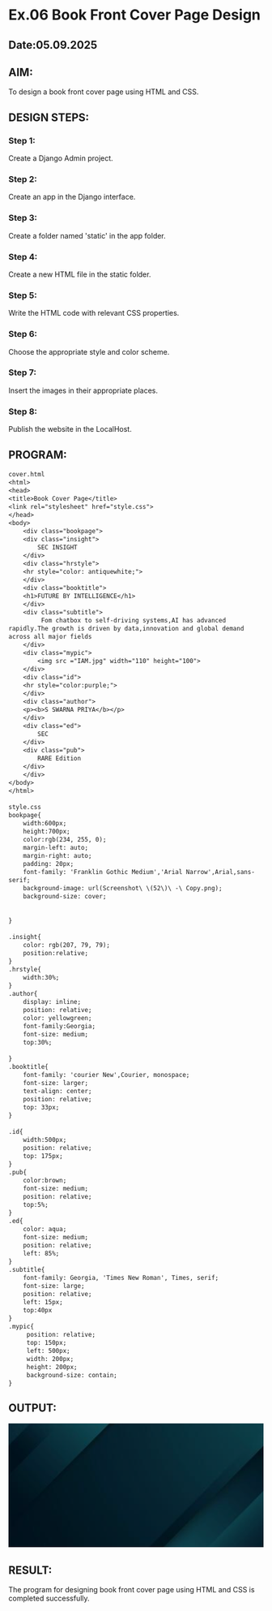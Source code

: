 # Ex.06 Book Front Cover Page Design
## Date:05.09.2025

## AIM:
To design a book front cover page using HTML and CSS.

## DESIGN STEPS:

### Step 1:
Create a Django Admin project.

### Step 2:
Create an app in the Django interface.

### Step 3:
Create a folder named 'static' in the app folder.

### Step 4:
Create a new HTML file in the static folder.

### Step 5:
Write the HTML code with relevant CSS properties.

### Step 6:
Choose the appropriate style and color scheme.

### Step 7:
Insert the images in their appropriate places.

### Step 8:
Publish the website in the LocalHost.

## PROGRAM:
```
cover.html
<html>
<head>
<title>Book Cover Page</title>
<link rel="stylesheet" href="style.css">
</head>
<body>
    <div class="bookpage">
	<div class="insight">
		SEC INSIGHT
    </div>
    <div class="hrstyle">
	<hr style="color: antiquewhite;">
    </div>
    <div class="booktitle">
	<h1>FUTURE BY INTELLIGENCE</h1>
    </div>
    <div class="subtitle">
         Fom chatbox to self-driving systems,AI has advanced rapidly.The growth is driven by data,innovation and global demand across all major fields
    </div>
    <div class="mypic">
        <img src ="IAM.jpg" width="110" height="100">
    </div>
    <div class="id">
	<hr style="color:purple;">
    </div>
    <div class="author">
	<p><b>S SWARNA PRIYA</b></p>
    </div>
    <div class="ed">
	    SEC
    </div>
    <div class="pub">
	    RARE Edition
    </div>
    </div>
</body>
</html>

style.css
bookpage{
    width:600px;
    height:700px;
    color:rgb(234, 255, 0);
    margin-left: auto;
    margin-right: auto;
    padding: 20px;
    font-family: 'Franklin Gothic Medium','Arial Narrow',Arial,sans-serif;
    background-image: url(Screenshot\ \(52\)\ -\ Copy.png);
    background-size: cover;
    
    
}

.insight{
    color: rgb(207, 79, 79);
    position:relative;
}
.hrstyle{
    width:30%;
}
.author{
    display: inline;
    position: relative;
    color: yellowgreen;
    font-family:Georgia;
    font-size: medium;
    top:30%;
    
}
.booktitle{
    font-family: 'courier New',Courier, monospace;
    font-size: larger;
    text-align: center;
    position: relative;
    top: 33px;
}

.id{
    width:500px;
    position: relative;
    top: 175px;
}
.pub{
    color:brown;
    font-size: medium;
    position: relative;
    top:5%;
}
.ed{
    color: aqua;
    font-size: medium;
    position: relative;
    left: 85%;
}
.subtitle{
    font-family: Georgia, 'Times New Roman', Times, serif;
    font-size: large;
    position: relative;
    left: 15px;
    top:40px
}
.mypic{
     position: relative;
     top: 150px;
     left: 500px;
     width: 200px;
     height: 200px;
     background-size: contain;
}
```

## OUTPUT:

![alt text](<Screenshot (52) - Copy.png>)
## RESULT:
The program for designing book front cover page using HTML and CSS is completed successfully.
